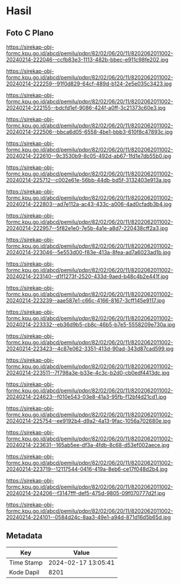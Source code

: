 # Hasil

## Foto C Plano

https://sirekap-obj-formc.kpu.go.id/abcd/pemilu/pdpr/82/02/06/20/11/8202062011002-20240214-222046--ccfb83e3-1113-482b-bbec-e911c98fe202.jpg

https://sirekap-obj-formc.kpu.go.id/abcd/pemilu/pdpr/82/02/06/20/11/8202062011002-20240214-222259--91f0d829-64cf-489d-b124-2e5e035c3423.jpg

https://sirekap-obj-formc.kpu.go.id/abcd/pemilu/pdpr/82/02/06/20/11/8202062011002-20240214-222155--bdcfd1ef-9086-424f-a0ff-3c21373c60e3.jpg

https://sirekap-obj-formc.kpu.go.id/abcd/pemilu/pdpr/82/02/06/20/11/8202062011002-20240214-222506--bbca6d05-6558-4be1-bbb3-610f8c47893c.jpg

https://sirekap-obj-formc.kpu.go.id/abcd/pemilu/pdpr/82/02/06/20/11/8202062011002-20240214-222610--9c3530b9-8c05-492d-ab67-1fd1e7db55b0.jpg

https://sirekap-obj-formc.kpu.go.id/abcd/pemilu/pdpr/82/02/06/20/11/8202062011002-20240214-225712--c002e61e-56bb-44db-bd5f-3132403e913a.jpg

https://sirekap-obj-formc.kpu.go.id/abcd/pemilu/pdpr/82/02/06/20/11/8202062011002-20240214-222803--ad7e112a-ac43-433c-a006-4ad0cfadb3b4.jpg

https://sirekap-obj-formc.kpu.go.id/abcd/pemilu/pdpr/82/02/06/20/11/8202062011002-20240214-222957--5f82e1e0-7e5b-4a1e-a8d7-220438cff2a3.jpg

https://sirekap-obj-formc.kpu.go.id/abcd/pemilu/pdpr/82/02/06/20/11/8202062011002-20240214-223046--5e553d00-f83e-413a-8fea-ad7a6023ad1b.jpg

https://sirekap-obj-formc.kpu.go.id/abcd/pemilu/pdpr/82/02/06/20/11/8202062011002-20240214-223140--d1f1273f-2520-433d-9aed-b48c4b2e441f.jpg

https://sirekap-obj-formc.kpu.go.id/abcd/pemilu/pdpr/82/02/06/20/11/8202062011002-20240214-223239--aae587e1-c66c-4166-8167-3cff145e9117.jpg

https://sirekap-obj-formc.kpu.go.id/abcd/pemilu/pdpr/82/02/06/20/11/8202062011002-20240214-223332--eb36d9b5-cb8c-46b5-b7e5-5558209e730a.jpg

https://sirekap-obj-formc.kpu.go.id/abcd/pemilu/pdpr/82/02/06/20/11/8202062011002-20240214-223423--4c87e062-3351-413d-90ad-343d87cad599.jpg

https://sirekap-obj-formc.kpu.go.id/abcd/pemilu/pdpr/82/02/06/20/11/8202062011002-20240214-223511--7f798a3e-b33e-4c3c-b2d0-cb0edf4413dc.jpg

https://sirekap-obj-formc.kpu.go.id/abcd/pemilu/pdpr/82/02/06/20/11/8202062011002-20240214-224623--f010e543-03e8-41a3-95fb-f12bf4d21cd1.jpg

https://sirekap-obj-formc.kpu.go.id/abcd/pemilu/pdpr/82/02/06/20/11/8202062011002-20240214-225754--ee9192b4-d9a2-4a13-9fac-1056a702680e.jpg

https://sirekap-obj-formc.kpu.go.id/abcd/pemilu/pdpr/82/02/06/20/11/8202062011002-20240214-223631--165ab5ee-df3a-4fdb-8c68-d53ef002aece.jpg

https://sirekap-obj-formc.kpu.go.id/abcd/pemilu/pdpr/82/02/06/20/11/8202062011002-20240214-223719--12117544-0416-419a-8eb6-ce17f048d2b4.jpg

https://sirekap-obj-formc.kpu.go.id/abcd/pemilu/pdpr/82/02/06/20/11/8202062011002-20240214-224206--f3147fff-def5-475d-9805-09f070777d2f.jpg

https://sirekap-obj-formc.kpu.go.id/abcd/pemilu/pdpr/82/02/06/20/11/8202062011002-20240214-224101--0584d24c-8aa3-49e1-a94d-871d16d5b65d.jpg


## Metadata

| Key        | Value               |
| ---------- | ------------------- |
| Time Stamp | 2024-02-17 13:05:41 |
| Kode Dapil | 8201                |



